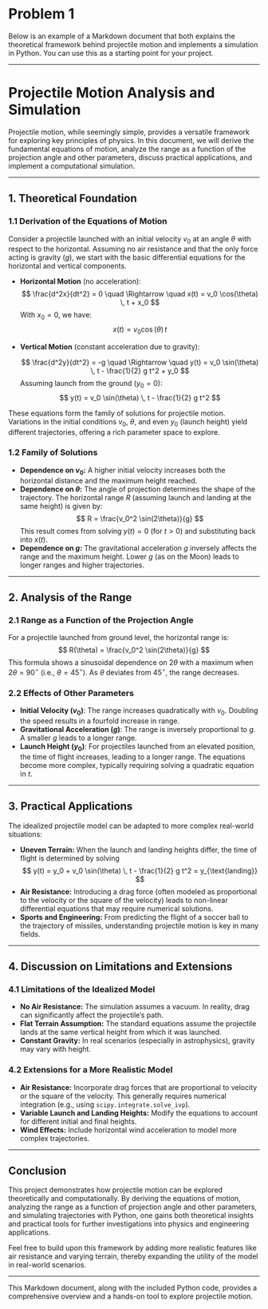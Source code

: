 # Problem 1
Below is an example of a Markdown document that both explains the theoretical framework behind projectile motion and implements a simulation in Python. You can use this as a starting point for your project.

---

# Projectile Motion Analysis and Simulation

Projectile motion, while seemingly simple, provides a versatile framework for exploring key principles of physics. In this document, we will derive the fundamental equations of motion, analyze the range as a function of the projection angle and other parameters, discuss practical applications, and implement a computational simulation.

---

## 1. Theoretical Foundation

### 1.1 Derivation of the Equations of Motion

Consider a projectile launched with an initial velocity $v_0$ at an angle $\theta$ with respect to the horizontal. Assuming no air resistance and that the only force acting is gravity ($g$), we start with the basic differential equations for the horizontal and vertical components.

- **Horizontal Motion** (no acceleration):
  $$
  \frac{d^2x}{dt^2} = 0 \quad \Rightarrow \quad x(t) = v_0 \cos(\theta) \, t + x_0
  $$
  With $x_0 = 0$, we have:
  $$
  x(t) = v_0 \cos(\theta) \, t
  $$

- **Vertical Motion** (constant acceleration due to gravity):

  $$
  \frac{d^2y}{dt^2} = -g \quad \Rightarrow \quad y(t) = v_0 \sin(\theta) \, t - \frac{1}{2} g t^2 + y_0
  $$
  Assuming launch from the ground ($y_0 = 0$):
  $$
  y(t) = v_0 \sin(\theta) \, t - \frac{1}{2} g t^2
  $$

These equations form the family of solutions for projectile motion. Variations in the initial conditions $v_0$, $\theta$, and even $y_0$ (launch height) yield different trajectories, offering a rich parameter space to explore.

### 1.2 Family of Solutions

- **Dependence on $v_0$:** A higher initial velocity increases both the horizontal distance and the maximum height reached.
- **Dependence on $\theta$:** The angle of projection determines the shape of the trajectory. The horizontal range $R$ (assuming launch and landing at the same height) is given by:
  $$
  R = \frac{v_0^2 \sin(2\theta)}{g}
  $$
  This result comes from solving $y(t) = 0$ (for $t > 0$) and substituting back into $x(t)$.
- **Dependence on $g$:** The gravitational acceleration $g$ inversely affects the range and the maximum height. Lower $g$ (as on the Moon) leads to longer ranges and higher trajectories.

---

## 2. Analysis of the Range

### 2.1 Range as a Function of the Projection Angle

For a projectile launched from ground level, the horizontal range is:
$$
R(\theta) = \frac{v_0^2 \sin(2\theta)}{g}
$$
This formula shows a sinusoidal dependence on $2\theta$ with a maximum when $2\theta = 90^\circ$ (i.e., $\theta = 45^\circ$). As $\theta$ deviates from $45^\circ$, the range decreases.

### 2.2 Effects of Other Parameters

- **Initial Velocity ($v_0$)**: The range increases quadratically with $v_0$. Doubling the speed results in a fourfold increase in range.
- **Gravitational Acceleration ($g$)**: The range is inversely proportional to $g$. A smaller $g$ leads to a longer range.
- **Launch Height ($y_0$)**: For projectiles launched from an elevated position, the time of flight increases, leading to a longer range. The equations become more complex, typically requiring solving a quadratic equation in $t$.

---

## 3. Practical Applications

The idealized projectile model can be adapted to more complex real-world situations:

- **Uneven Terrain:** When the launch and landing heights differ, the time of flight is determined by solving
  $$
  y(t) = y_0 + v_0 \sin(\theta) \, t - \frac{1}{2} g t^2 = y_{\text{landing}}
  $$
- **Air Resistance:** Introducing a drag force (often modeled as proportional to the velocity or the square of the velocity) leads to non-linear differential equations that may require numerical solutions.
- **Sports and Engineering:** From predicting the flight of a soccer ball to the trajectory of missiles, understanding projectile motion is key in many fields.

---

## 4. Discussion on Limitations and Extensions

### 4.1 Limitations of the Idealized Model
- **No Air Resistance:** The simulation assumes a vacuum. In reality, drag can significantly affect the projectile’s path.
- **Flat Terrain Assumption:** The standard equations assume the projectile lands at the same vertical height from which it was launched.
- **Constant Gravity:** In real scenarios (especially in astrophysics), gravity may vary with height.

### 4.2 Extensions for a More Realistic Model
- **Air Resistance:** Incorporate drag forces that are proportional to velocity or the square of the velocity. This generally requires numerical integration (e.g., using `scipy.integrate.solve_ivp`).
- **Variable Launch and Landing Heights:** Modify the equations to account for different initial and final heights.
- **Wind Effects:** Include horizontal wind acceleration to model more complex trajectories.

---

## Conclusion

This project demonstrates how projectile motion can be explored theoretically and computationally. By deriving the equations of motion, analyzing the range as a function of projection angle and other parameters, and simulating trajectories with Python, one gains both theoretical insights and practical tools for further investigations into physics and engineering applications.

Feel free to build upon this framework by adding more realistic features like air resistance and varying terrain, thereby expanding the utility of the model in real-world scenarios.

--- 

This Markdown document, along with the included Python code, provides a comprehensive overview and a hands-on tool to explore projectile motion.